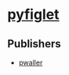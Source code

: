 # [pyfiglet](https://pypi.org/project/pyfiglet)



## Publishers
- [pwaller](https://pypi.org/user/pwaller)

